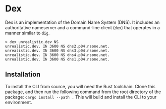 # Dex

Dex is an implementation of the Domain Name System (DNS). It includes an
authoritative nameserver and a command-line client (`dex`) that operates in a
manner similar to `dig`.

```shell
> dex unrealistic.dev NS
unrealistic.dev. IN 3600 NS dns2.p04.nsone.net.
unrealistic.dev. IN 3600 NS dns3.p04.nsone.net.
unrealistic.dev. IN 3600 NS dns4.p04.nsone.net.
unrealistic.dev. IN 3600 NS dns1.p04.nsone.net.
```

## Installation

To install the CLI from source, you will need the Rust toolchain. Clone this
package, and then run the following command from the root directory of the
package: `cargo install --path .` This will build and install the CLI to your
environment.
